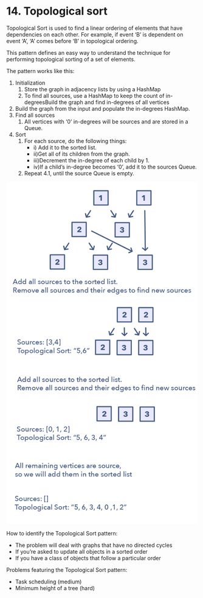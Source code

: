 # 14. Topological sort

Topological Sort is used to find a linear ordering of elements that have dependencies on each other. For example, if event ‘B’ is dependent on event ‘A’, ‘A’ comes before ‘B’ in topological ordering.

This pattern defines an easy way to understand the technique for performing topological sorting of a set of elements.

The pattern works like this:
1. Initialization
    1. Store the graph in adjacency lists by using a HashMap
    2. To find all sources, use a HashMap to keep the count of in-degreesBuild the graph and find in-degrees of all vertices
2. Build the graph from the input and populate the in-degrees HashMap.
3. Find all sources
    1. All vertices with ‘0’ in-degrees will be sources and are stored in a Queue.
4. Sort
    1. For each source, do the following things:
        - i) Add it to the sorted list.
        - ii)Get all of its children from the graph.
        - iii)Decrement the in-degree of each child by 1.
        - iv)If a child’s in-degree becomes ‘0’, add it to the sources Queue.
    1. Repeat 4.1, until the source Queue is empty.

![](../assets/topological.jpg)

How to identify the Topological Sort pattern:
- The problem will deal with graphs that have no directed cycles
- If you’re asked to update all objects in a sorted order
- If you have a class of objects that follow a particular order

Problems featuring the Topological Sort pattern:
- Task scheduling (medium)
- Minimum height of a tree (hard)